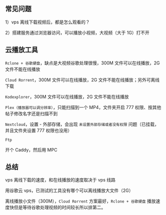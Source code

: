 

## 常见问题

1）vps 离线下载视频后，都是怎么观看的？

2）搭建服务通过浏览器访问，可以播放小视频，大视频（大于 1G）打不开



## 云播放工具

`Rclone + 谷歌硬盘`，缺点是大视频谷歌处理很慢，300M 文件可以在线播放，2G 文件不能在线播放

`Cloud Rorrent`，300M 文件可以在线播放，2G 文件不能在线播放；另外可离线下载

`Kodexplorer`，300M 文件可以在线播放，2G 文件不能在线播放

`Plex（播放器可以调分辨率）`，只能扫描到一个 MP4，文件夹开启 777 权限、按其他帖子修改名字还是扫描不到

`Nextcloud`，设置 - 外部存储，会出现 `未设置外部存储或者没有权限` 问题（已挂载，并且文件夹设置 777 权限也没用）

`Ftp`

开个 Caddy，然后用 MPC



## 总结

vps 离线下载的速度，和在线播放的速度取决于 vps 线路

用谷歌云 vps，已测试的工具没有哪个可以离线播放大文件（2G）

离线播放小文件（300M），`Cloud Rorrent` 方案最好，`Rclone + 谷歌硬盘` 播放速度快但是等待谷歌处理视频的时间较长所以排第二。



